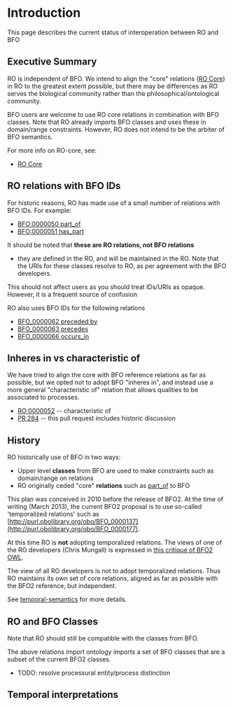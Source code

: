# Introduction

This page describes the current status of interoperation between RO and BFO

## Executive Summary

RO is independent of BFO. We intend to align the "core" relations ([RO
Core](ro-core)) in RO to the greatest extent possible, but there may
be differences as RO serves the biological community rather than the
philosophical/ontological community.

BFO users are welcome to use RO core relations in combination with BFO
classes. Note that RO already imports BFO classes and uses these in
domain/range constraints. However, RO does not intend to be the
arbiter of BFO semantics.

For more info on RO-core, see:

 * [RO Core](ro-core)

## RO relations with BFO IDs

For historic reasons, RO has made use of a small number of relations with BFO IDs. For example:

  * [BFO:0000050 part_of](http://purl.obolibrary.org/obo/BFO_0000050)
  * [BFO:0000051 has_part](http://purl.obolibrary.org/obo/BFO_0000051)

It should be noted that **these are RO relations, not BFO relations**
- they are defined in the RO, and will be maintained in the RO. Note
that the URIs for these classes resolve to RO, as per agreement with
the BFO developers.

This should not affect users as you should treat IDs/URIs as opaque. However, it is a frequent source of confusion

RO also uses BFO IDs for the following relations

  * [BFO_0000062 preceded by](http://purl.obolibrary.org/obo/BFO_0000062)
  * [BFO_0000063 precedes](http://purl.obolibrary.org/obo/BFO_0000063)
  * [BFO_0000066 occurs_in](http://purl.obolibrary.org/obo/BFO_0000066)

## Inheres in vs characteristic of

We have tried to align the core with BFO reference relations as far as
possible, but we opted not to adopt BFO "inheres in", and instead use
a more general "characteristic of" relation that allows qualities to
be associated to processes.

 * [RO:0000052](http://purl.obolibrary.org/obo/RO_0000052) -- characteristic of
 * [PR 284](https://github.com/oborel/obo-relations/pull/284) -- this pull request includes historic discussion

## History ##

RO historically use of BFO in two ways:

  * Upper level **classes** from BFO are used to make constraints such as domain/range on relations
  * RO originally ceded "core" **relations** such as [part_of](http://purl.obolibrary.org/obo/BFO_0000050) to BFO

This plan was conceived in 2010 before the release of BFO2. At the time of writing (March 2013), the current BFO2 proposal is to use so-called 'temporalized relations' such as [http://purl.obolibrary.org/obo/BFO_0000137](http://purl.obolibrary.org/obo/BFO_0000177).

At this time RO is **not** adopting temporalized relations. The views of one of the RO developers (Chris Mungall) is expressed in [this critique of BFO2 OWL](https://github.com/cmungall/trel-crit/raw/master/trc.pdf).

The view of all RO developers is not to adopt temporalized relations. Thus RO maintains its own set of core relations, aligned as far as possible with the BFO2 reference, but independent.

See [temporal-semantics](temporal-semantics) for more details.

## RO and BFO Classes ##

Note that RO should still be compatible with the classes from BFO.

The above relations import ontology imports a set of BFO classes that are a subset of the current BFO2 classes.

  * TODO: resolve processural entity/process distinction

## Temporal interpretations ##


